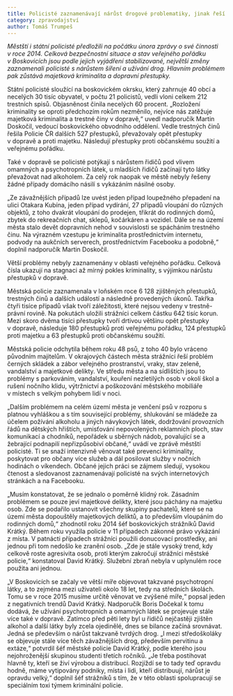```yaml
---
title: Policisté zaznamenávají nárůst drogové problematiky, jinak řeší hlavně majetkové a dopravní přestupky
category: zpravodajství
author: Tomáš Trumpeš
---
```


*Městští i státní policisté předložili na počátku února zprávy o své činnosti v roce 2014. Celková bezpečnostní situace a stav veřejného pořádku v Boskovicích jsou podle jejich vyjádření stabilizované, největší změny zaznamenali policisté s nárůstem šíření a užívání drog. Hlavním problémem pak zůstává majetková kriminalita a dopravní přestupky.*

Státní policisté sloužící na boskovickém okrsku, který zahrnuje 40 obcí a necelých 30 tisíc obyvatel, v počtu 21 policistů, vedli vloni celkem 212 trestních spisů. Objasněnost činila necelých 60 procent. „Rozložení kriminality se oproti předchozím rokům nezměnilo, nejvíce nás zatěžuje majetková kriminalita a trestné činy v dopravě,“ uvedl nadporučík Martin Doskočil, vedoucí boskovického obvodního oddělení. Vedle trestných činů řešila Policie ČR dalších 527 přestupků, převažovaly opět přestupky v dopravě a proti majetku. Následují přestupky proti občanskému soužití a veřejnému pořádku.

Také v dopravě se policisté potýkají s nárůstem řidičů pod vlivem omamných a psychotropních látek, u mladších řidičů začínají tyto látky převažovat nad alkoholem. Za celý rok naopak ve městě nebyly řešeny žádné případy domácího násilí s vykázáním násilné osoby.

„Ze závažnějších případů lze uvést jeden případ loupežného přepadení na ulici Otakara Kubína, jeden případ vydírání, 27 případů vloupání do různých objektů, z toho dvakrát vloupání do prodejen, třikrát do rodinných domů, zbytek do rekreačních chat, sklepů, kočárkáren a vozidel. Dále se na území města stalo devět dopravních nehod v souvislosti se spácháním trestného činu. Na výrazném vzestupu je kriminalita prostřednictvím internetu, podvody na aukčních serverech, prostřednictvím Facebooku a podobně,“ doplnil nadporučík Martin Doskočil. 

Větší problémy nebyly zaznamenány v oblasti veřejného pořádku. Celková čísla ukazují na stagnaci až mírný pokles kriminality, s výjimkou nárůstu přestupků v dopravě.

Městská policie zaznamenala v loňském roce 6 128 zjištěných přestupků, trestných činů a dalších událostí a následně provedených úkonů. Takřka čtyři tisíce případů však tvoří záležitosti, které nejsou vedeny v trestně-právní rovině. Na pokutách uložili strážníci celkem částku 642 tisíc korun. Mezi skoro dvěma tisíci přestupky tvoří drtivou většinu opět přestupky v dopravě, následuje 180 přestupků proti veřejnému pořádku, 124 přestupků proti majetku a 63 přestupků proti občanskému soužití.

Městská policie odchytila během roku 48 psů, z toho 40 bylo vráceno původním majitelům. V okrajových částech města strážníci řeší problém černých skládek a zábor veřejného prostranství, vraky, stav zeleně, vandalství a majetkové delikty. Ve středu města a na sídlištích jsou to problémy s parkováním, vandalství, kouření nezletilých osob v okolí škol a rušení nočního klidu, výtržnictví a poškozování městského mobiliáře v místech s velkým pohybem lidí v noci. 

„Dalším problémem na celém území města je venčení psů v rozporu s platnou vyhláškou a s tím související problémy, shlukování se mládeže za účelem požívání alkoholu a jiných návykových látek, dodržování provozních řádů na dětských hřištích, umisťování nepovolených reklamních ploch, stav komunikací a chodníků, nepořádek u sběrných nádob, povalující se a žebrající podnapilí nepřizpůsobiví občané,“ uvádí ve zprávě městští policisté. Ti se snaží intenzivně věnovat také prevenci kriminality, poskytovat pro občany více služeb a dál posilovat služby v nočních hodinách o víkendech. Občané jejich práci se zájmem sledují, vysokou čtenost a sledovanost zaznamenávají policisté na svých internetových stránkách a na Facebooku.

„Musím konstatovat, že se jednalo o poměrně klidný rok. Zásadním problémem se pouze jeví majetkové delikty, které jsou páchány na majetku osob. Zde se podařilo ustanovit všechny skupiny pachatelů, které se na území města dopouštěly majetkových deliktů, a to především vloupáním do rodinných domů,“ zhodnotil roku 2014 šéf boskovických strážníků David Krátký. Během roku využila policie v 11 případech zákonné právo vykázání z místa. V patnácti případech strážníci použili donucovací prostředky, ani jednou při tom nedošlo ke zranění osob. „Zde je stále vysoký trend, kdy celkově roste agresivita osob, proti kterým zakročují strážníci městské policie,“ konstatoval David Krátký. Služební zbraň nebyla v uplynulém roce použita ani jednou.

„V Boskovicích se začaly ve větší míře objevovat takzvané psychotropní látky, a to zejména mezi uživateli okolo 18 let, tedy na středních školách. Tomu se v roce 2015 musíme určitě věnovat ve zvýšené míře,“ popsal jeden z negativních trendů David Krátký. Nadporučík Boris Dočekal k tomu dodává, že užívání psychotropních a omamných látek se projevuje stále více také v dopravě. Zatímco před pěti lety byl u řidičů nejčastěji zjištěn alkohol a další látky byly zcela ojedinělé, dnes se bilance začíná srovnávat. Jedná se především o nárůst takzvaně tvrdých drog. „I mezi středoškoláky se objevuje stále více těch závažnějších drog, především pervitinu a extáze,“ potvrdil šéf městské policie David Krátký, podle kterého jsou nejohroženější skupinou studenti třetích ročníků. „Je třeba postihovat hlavně ty, kteří se živí výrobou a distribucí. Rozjíždí se to tady teď opravdu hodně, máme vytipovány podniky, místa i lidi, kteří distribuují, nárůst je opravdu velký,“ doplnil šéf strážníků s tím, že v této oblasti spolupracují se speciálním toxi týmem kriminální policie.
